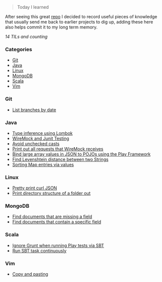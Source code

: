 > Today I learned

After seeing this great [repo](https://github.com/jbranchaud/til) I decided to record useful pieces of knowledge that usually send me back to earlier projects to dig up, adding these here also helps commit it to my long term memory.

_14 TILs and counting_

### Categories

* [Git](#git)
* [Java](#java)
* [Linux](#linux)
* [MongoDB](#mongodb)
* [Scala](#scala)
* [Vim](#vim)


### Git

- [List branches by date](git/list-branches-by-date.md)

### Java

- [Type inference using Lombok](java/type-inference-using-lombok.md)
- [WireMock and Junit Testing](java/wiremock-junit-tests.md)
- [Avoid unchecked casts](java/avoid-unchecked-casts.md)
- [Print out all requests that WireMock receives](java/print-out-all-requests-that-wiremock-received.md)
- [Bind large array values in JSON to POJOs using the Play Framework](java/binding-json-with-large-arrays-to-pojos-using-play-framework.md)
- [Find Levenshtein distance between two Strings](java/find-the-levenshtein-distance-between-two-strings.md)
- [Sorting Map entries via values](java/sorting-map-entries-via-value.md)

### Linux

- [Pretty print curl JSON](linux/pretty-print-curl-json.md)
- [Print directory structure of a folder out](linux/print-directory-structure-of-a-folder-out.md)


### MongoDB

- [Find documents that are missing a field](mongodb/find-documents-that-are-missing-a-field.md)
- [Find documents that contain a specific field](mongodb/find-documents-that-contain-a-specific-field.md)

### Scala

- [Ignore Grunt when running Play tests via SBT](scala/ignore-grunt-for-running-tests-via-sbt-and-play.md)
- [Run SBT task continuously](scala/run-sbt-task-continuously.md)

### Vim

- [Copy and pasting](vim/copying-and-pasting.md)
